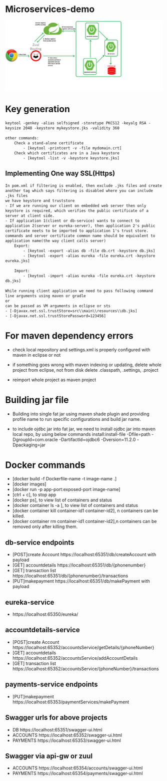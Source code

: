 # Microservices-demo
![Architecture diagram](https://github.com/Nikkithakur/Microservices-demo/blob/master/ArchitectureDiagram.png)

# Key generation
	keytool -genkey -alias selfsigned -storetype PKCS12 -keyalg RSA -keysize 2048 -keystore mykeystore.jks -validity 360

	other commands:
		Check a stand-alone certificate
			- [keytool -printcert -v -file mydomain.crt]
		Check which certificates are in a Java keystore
			- [keytool -list -v -keystore keystore.jks]



## Implementing One way SSL(Https)

	In pom.xml if filtering is enabled, then exclude .jks files and create another tag which says filtering is disabled where you can include .jks files
	we have keystore and truststore
	- If we are running our client on embedded web server then only keystore is required, which verifies the public certificate of a server at client side.
	- If application 1(client or db-service) wants to connect to application 2(server or eureka-server), then application 2's public certificate neets to be imported to application 1's trust store.
	commands and server certificate common name should be equivalent to application name(the way client calls server)
		Export:
			- [keytool -export -alias db -file db.crt -keystore db.jks]
			- [keytool -export -alias eureka -file eureka.crt -keystore eureka.jks]
  
		Import:
			- [keytool -import -alias eureka -file eureka.crt -keystore db.jks]
  
	While running client application we need to pass following command line arguments using maven or gradle
	or
	can be passed as VM arguments in eclipse or sts
	- [-Djavax.net.ssl.trustStore=src\\main\\resources\\db.jks]
	- [-Djavax.net.ssl.trustStorePassword=123456]


# For maven dependency errors

- check local repository and settings.xml is properly configured with maven in eclipse or not

- if something goes wrong with maven indexing or updating, delete whole project from eclipse, not from disk delete .classpath, 	  .settings, .project
- reimport whole project as maven project

# Building jar file
- Building into single fat jar using maven shade plugin and providing profile name to run specific configurations and build jar name.

- to include ojdbc jar into fat jar, we need to install ojdbc jar into maven local repo, by using below commands
	install:install-file -Dfile=path -DgroupId=com.oracle -DartifactId=ojdbc6 -Dversion=11.2.0 -Dpackaging=jar

# Docker commands

- [docker build -f Dockerfile-name -t image-name .]
- [docker images]
- [docker run -p app-port:exposed-port image-name]
- [ctrl + c], to stop app
- [docker ps], to view list of containers and status
- [docker container ls -a ], to view list of containers and status
- [docker container kill container-id1 container-id2], n containers can be killed.
- [docker container rm container-id1 container-id2],n containers can be removed only after killing them.



## db-service endpoints
- [POST]create Account https://localhost:65351/db/createAccount with payload
- [GET] accountdetails https://localhost:65351/db/{phonenumber}
- [GET] transaction list https://localhost:65351/db/{phonenumber}/transactions
- [PUT]makepayment https://localhost:65351/db/makePayment with payload

## eureka-service
- https://localhost:65350/eureka/

## accountdetails-service

- [POST]create Account https://localhost:65352/accountsService/getDetails/{phoneNumber}
- [GET] accountdetails https://localhost:65352/accountsService/addAccountDetails
- [GET] transaction list https://localhost:65352/accountsService/{phoneNumber}/transactions

## payments-service endpoints

- [PUT]makepayment https://localhost:65353/paymentServices/makePayment

## Swagger urls for above projects

- DB https://localhost:65351/swagger-ui.html
- ACCOUNTS https://localhost:65352/swagger-ui.html
- PAYMENTS https://localhost:65353/swagger-ui.html

## Swagger via api-gw or zuul

- ACCOUNTS https://localhost:65354/accounts/swagger-ui.html
- PAYMENTS https://localhost:65354/payments/swagger-ui.html
